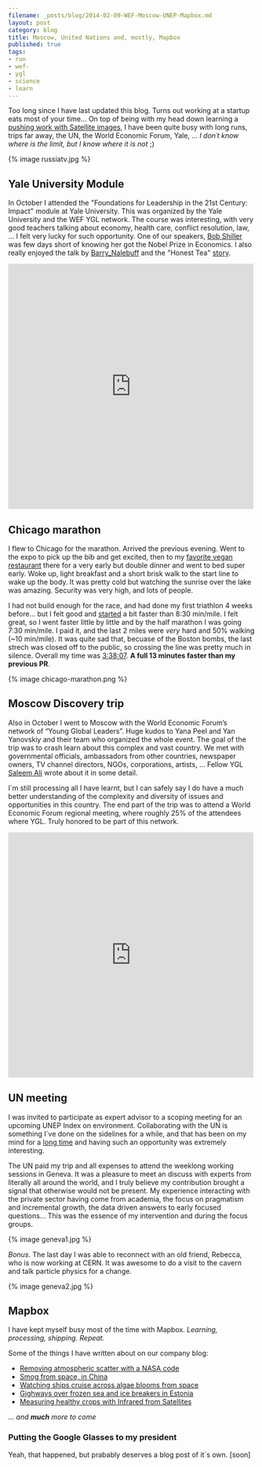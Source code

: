 ```yaml
---
filename: _posts/blog/2014-02-09-WEF-Moscow-UNEP-Mapbox.md
layout: post
category: blog 
title: Moscow, United Nations and, mostly, Mapbox
published: true 
tags:
- run
- wef-
- ygl
- science
- learn
---
```


Too long since I have last updated this blog. 
Turns out working at a startup eats most of your time... On top of being with my head down learning a [pushing work with Satellite images](https://www.google.com/search?q=site:mapbox.com/blog+bruno&safe=off&source=lnms&sa=X&ei=Mb72UseWM6G2yAGYw4GYCw&ved=0CAgQ_AUoAA&biw=1266&bih=702&dpr=1#q=site:mapbox.com%2Fblog+bruno+space&safe=off), I have been quite busy with long runs, trips far away, the UN, the World Economic Forum, Yale, ... *I don´t know where is the limit, but I know where it is not* ;)

{% image russiatv.jpg %}

<!--more-->

## Yale University Module

In October I attended the "Foundations for Leadership in the 21st Century: Impact" module at Yale University. This was organized by the Yale University and the WEF YGL network. The course was interesting, with very good teachers talking about economy, health care, conflict resolution, law, ... I felt very lucky for such opportunity. One of our speakers, [Bob Shiller](http://en.wikipedia.org/wiki/Robert_J._Shiller) was few days short of knowing her got the Nobel Prize in Economics. I also really enjoyed the talk by [Barry_Nalebuff](http://en.wikipedia.org/wiki/Barry_Nalebuff) and the "Honest Tea" [story](http://missioninabottle.net/). 

<iframe src="http://www.flickr.com/photos/nasonurb/10137810926/player/" width="500" height="500" frameborder="0" allowfullscreen webkitallowfullscreen mozallowfullscreen oallowfullscreen msallowfullscreen></iframe>

## Chicago marathon

I flew to Chicago for the marathon. 
Arrived the previous evening. Went to the expo to pick up the bib and get excited, then to my [favorite vegan restaurant](https://www.nativefoods.com/) there for a very early but double dinner and went to bed super early. Woke up, light breakfast and a short brisk walk to the start line to wake up the body. It was pretty cold but watching the sunrise over the lake was amazing. Security was very high, and lots of people.

I had not build enough for the race, and had done my first triathlon 4 weeks before... but I felt good and [started](http://www.strava.com/activities/91267962/pace-analysis) a bit faster than 8:30 min/mile. I felt great, so I went faster little by little and by the half marathon I was going 7:30 min/mile. I paid it, and the last 2 miles were *very* hard and 50% walking (~10 min/mile). It was quite sad that, becuase of the Boston bombs, the last strech was closed off to the public, so crossing the line was pretty much in silence. Overall my time was [3:38:07](http://results.chicagomarathon.com/2013/?content=detail&fpid=search&pid=search&idp=999999107FA30900000F6923&lang=EN_CAP&event=MAR). **A full 13 minutes faster than my previous PR**.


{% image chicago-marathon.png  %}


## Moscow Discovery trip

Also in October I went to Moscow with the World Economic Forum’s network of “Young Global Leaders”. Huge kudos to  Yana Peel and Yan Yanovskiy and their team who organized the whole event. The goal of the trip was to crash learn about this complex and vast country. We met with governmental officials, ambassadors from other countries, newspaper owners, TV channel directors, NGOs, corporations, artists, ... Fellow YGL [Saleem Ali](http://newswatch.nationalgeographic.com/2013/10/25/rapid-reflections-on-russia/) wrote about it in some detail.

I´m still processing all I have learnt, but I can safely say I do have a much better understanding of the complexity and diversity of issues and opportunities in this country. The end part of the trip was to attend a World Economic Forum regional meeting, where roughly 25% of the attendees where YGL. Truly honored to be part of this network.

<iframe src="http://www.flickr.com/photos/nasonurb/10518601035/in/set-72157640442608773/player/" width="500" height="500" frameborder="0" allowfullscreen webkitallowfullscreen mozallowfullscreen oallowfullscreen msallowfullscreen></iframe>


## UN meeting

I was invited to participate as expert advisor to a scoping meeting for an upcoming UNEP Index on environment. Collaborating with the UN is something I´ve done on the sidelines for a while, and that has been on my mind for a [long time](http://brunosan.eu/2010/07/06/science-advice-in-the-united-nations/) and having such an opportunity was extremely interesting. 

The UN paid my trip and all expenses to attend the weeklong working sessions in Geneva. It was a pleasure to meet an discuss with experts from literally all around the world, and I truly believe my contribution brought a signal that otherwise would not be present. My experience interacting with the private sector having come from academia, the focus on pragmatism and incremental growth, the data driven answers to early focused questions... This was the essence of my intervention and during the focus groups.

{% image geneva1.jpg  %}

*Bonus*. The last day I was able to reconnect with an old friend, Rebecca, who is now working at CERN. It was awesome to do a visit to the cavern and talk particle physics for a change.

{% image geneva2.jpg  %}



## Mapbox

I have kept myself busy most of the time with Mapbox. *Learning, processing, shipping. Repeat.*

Some of the things I have written about on our company blog:

* [Removing atmospheric scatter with a NASA code](https://www.mapbox.com/blog/atmospheric-correction-comparison/)
* [Smog from space, in China](https://www.mapbox.com/blog/smog-from-space/)
* [Watching ships cruise across algae blooms from space](https://www.mapbox.com/blog/algae-bloom-from-space/)
* [Gighways over frozen sea and ice breakers in Estonia](https://www.mapbox.com/blog/monitoring-transit-from-space/)
* [Measuring healthy crops with Infrared from Satellites](https://www.mapbox.com/blog/ndvi-blackbridge-agriculture/)

... *and **much** more to come*


### Putting the Google Glasses to my president

Yeah, that happened, but prabably deserves a blog post of it´s own. [soon]
